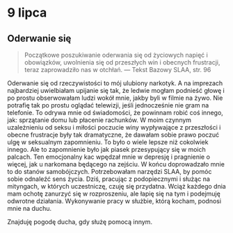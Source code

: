 
# 9 lipca

## Oderwanie się

> Początkowe poszukiwanie oderwania się od życiowych napięć i obowiązków, uwolnienia się od przeszłych win i obecnych frustracji, teraz zaprowadziło nas w otchłań. — Tekst Bazowy SLAA, str. 96

Oderwanie się od rzeczywistości to mój ulubiony narkotyk. A na imprezach najbardziej uwielbiałam upijanie się tak, że ledwie mogłam podnieść głowę i po prostu obserwowałam ludzi wokół mnie, jakby byli w filmie na żywo. Nie potrafię tak po prostu oglądać telewizji, jeśli jednocześnie nie gram na telefonie. To odrywa mnie od świadomości, że powinnam robić coś innego, jak: sprzątanie domu lub płacenie rachunków. W moim czynnym uzależnieniu od seksu i miłości poczucie winy wypływające z przeszłości i obecne frustracje były tak dramatyczne, że dawałam sobie prawo poczuć ulgę w seksualnym zapomnieniu. To było o wiele lepsze niż cokolwiek innego. Ale to zapomnienie było jak piasek przesypujący się w moich palcach. Ten emocjonalny kac wpędzał mnie w depresję i pragnienie o więcej, jak u narkomana będącego na zejściu. W końcu doprowadzało mnie to do stanów samobójczych. Potrzebowałam narzędzi SLAA, by pomóc sobie odnaleźć sens życia. Dziś, pracując z podopiecznymi i służąc na mityngach, w których uczestniczę, czuję się przydatna. Wciąż każdego dnia mam ochotę zanurzyć się w rozproszeniu, ale łapię się na tym i podejmuję odwrotne działania. Wykonywanie pracy w służbie, którą kocham, podnosi mnie na duchu.

Znajduję pogodę ducha, gdy służę pomocą innym.
